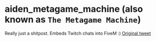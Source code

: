 # aiden_metagame_machine (also known as `The Metagame Machine`)

Really just a shitpost. Embeds Twitch chats into FiveM :) [Original tweet](https://twitter.com/WallisDev/status/1558677924773076993)
